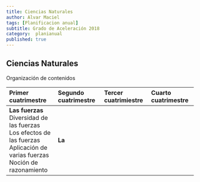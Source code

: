 ```yaml
---
title: Ciencias Naturales
author: Alvar Maciel
tags: [Planificacion anual]
subtitle: Grado de Aceleración 2018
category:  planianual
published: true
---
```

## Ciencias Naturales

Organización de contenidos

| Primer cuatrimestre | Segundo cuatrimestre | Tercer cuatrimiestre | Cuarto cuatrimestre |
| :--- | :--- | :--- | :--- |
| **Las fuerzas** <br>Diversidad de  las  fuerzas<br>Los efectos de las fuerzas<br>Aplicación de varias fuerzas<br>Noción de razonamiento |**La**  |  |  |
